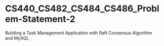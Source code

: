 # CS440_CS482_CS484_CS486_Problem-Statement-2
Building a Task Management Application with Raft Consensus Algorithm and MySQL
